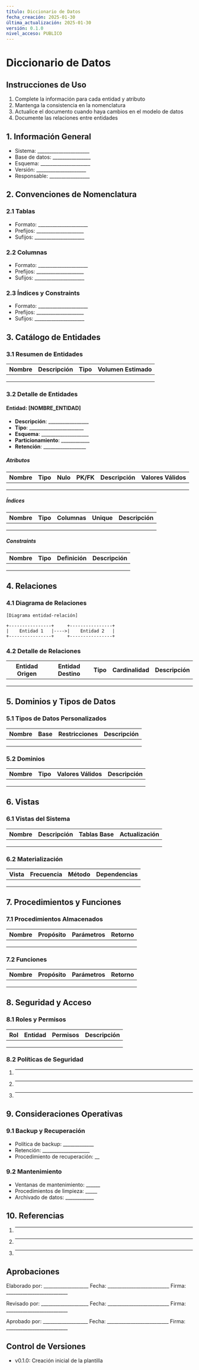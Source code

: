 ```yaml
---
título: Diccionario de Datos
fecha_creación: 2025-01-30
última_actualización: 2025-01-30
versión: 0.1.0
nivel_acceso: PUBLICO
---
```

# Diccionario de Datos

## Instrucciones de Uso
1. Complete la información para cada entidad y atributo
2. Mantenga la consistencia en la nomenclatura
3. Actualice el documento cuando haya cambios en el modelo de datos
4. Documente las relaciones entre entidades

## 1. Información General
- Sistema: ______________________
- Base de datos: ________________
- Esquema: _____________________
- Versión: _____________________
- Responsable: _________________

## 2. Convenciones de Nomenclatura

### 2.1 Tablas
- Formato: _____________________
- Prefijos: ____________________
- Sufijos: _____________________

### 2.2 Columnas
- Formato: _____________________
- Prefijos: ____________________
- Sufijos: _____________________

### 2.3 Índices y Constraints
- Formato: _____________________
- Prefijos: ____________________
- Sufijos: _____________________

## 3. Catálogo de Entidades

### 3.1 Resumen de Entidades
| Nombre | Descripción | Tipo | Volumen Estimado |
|--------|-------------|------|------------------|
|        |             |      |                  |
|        |             |      |                  |
|        |             |      |                  |

### 3.2 Detalle de Entidades

#### Entidad: [NOMBRE_ENTIDAD]
- **Descripción**: _________________
- **Tipo**: _______________________
- **Esquema**: ____________________
- **Particionamiento**: ____________
- **Retención**: __________________

##### Atributos
| Nombre | Tipo | Nulo | PK/FK | Descripción | Valores Válidos |
|--------|------|------|-------|-------------|----------------|
|        |      |      |       |             |                |
|        |      |      |       |             |                |
|        |      |      |       |             |                |

##### Índices
| Nombre | Tipo | Columnas | Unique | Descripción |
|--------|------|----------|--------|-------------|
|        |      |          |        |             |
|        |      |          |        |             |
|        |      |          |        |             |

##### Constraints
| Nombre | Tipo | Definición | Descripción |
|--------|------|------------|-------------|
|        |      |            |             |
|        |      |            |             |
|        |      |            |             |

## 4. Relaciones

### 4.1 Diagrama de Relaciones
```
[Diagrama entidad-relación]

+----------------+     +----------------+
|    Entidad 1   |---->|    Entidad 2   |
+----------------+     +----------------+
```

### 4.2 Detalle de Relaciones
| Entidad Origen | Entidad Destino | Tipo | Cardinalidad | Descripción |
|----------------|-----------------|------|--------------|-------------|
|                |                |      |              |             |
|                |                |      |              |             |
|                |                |      |              |             |

## 5. Dominios y Tipos de Datos

### 5.1 Tipos de Datos Personalizados
| Nombre | Base | Restricciones | Descripción |
|--------|------|---------------|-------------|
|        |      |               |             |
|        |      |               |             |
|        |      |               |             |

### 5.2 Dominios
| Nombre | Tipo | Valores Válidos | Descripción |
|--------|------|----------------|-------------|
|        |      |                |             |
|        |      |                |             |
|        |      |                |             |

## 6. Vistas

### 6.1 Vistas del Sistema
| Nombre | Descripción | Tablas Base | Actualización |
|--------|-------------|-------------|---------------|
|        |             |             |               |
|        |             |             |               |
|        |             |             |               |

### 6.2 Materialización
| Vista | Frecuencia | Método | Dependencias |
|-------|------------|--------|--------------|
|       |            |        |              |
|       |            |        |              |
|       |            |        |              |

## 7. Procedimientos y Funciones

### 7.1 Procedimientos Almacenados
| Nombre | Propósito | Parámetros | Retorno |
|--------|-----------|------------|---------|
|        |           |            |         |
|        |           |            |         |
|        |           |            |         |

### 7.2 Funciones
| Nombre | Propósito | Parámetros | Retorno |
|--------|-----------|------------|---------|
|        |           |            |         |
|        |           |            |         |
|        |           |            |         |

## 8. Seguridad y Acceso

### 8.1 Roles y Permisos
| Rol | Entidad | Permisos | Descripción |
|-----|---------|----------|-------------|
|     |         |          |             |
|     |         |          |             |
|     |         |          |             |

### 8.2 Políticas de Seguridad
1. _______________________________
2. _______________________________
3. _______________________________

## 9. Consideraciones Operativas

### 9.1 Backup y Recuperación
- Política de backup: _____________
- Retención: ____________________
- Procedimiento de recuperación: __

### 9.2 Mantenimiento
- Ventanas de mantenimiento: ______
- Procedimientos de limpieza: _____
- Archivado de datos: ____________

## 10. Referencias
1. _______________________________
2. _______________________________
3. _______________________________

## Aprobaciones
Elaborado por: ___________________
Fecha: __________________________
Firma: __________________________

Revisado por: ____________________
Fecha: __________________________
Firma: __________________________

Aprobado por: ___________________
Fecha: __________________________
Firma: __________________________

## Control de Versiones
- v0.1.0: Creación inicial de la plantilla 